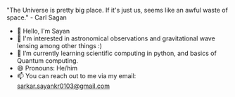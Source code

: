 "The Universe is pretty big place. If it's just us, seems like an awful waste of space." - Carl Sagan

- 👋 Hello, I'm Sayan
- 👀 I'm interested in astronomical observations and gravitational wave lensing among other things :)
- 🌱 I’m currently learning scientific computing in python, and basics of Quantum computing.
- 😄 Pronouns: He/him
- 📫 You can reach out to me via my email: sarkar.sayankr0103@gmail.com


<!--
**chocoaxia/chocoaxia** is a ✨ _special_ ✨ repository because its `README.md` (this file) appears on your GitHub profile.

Here are some ideas to get you started:

- 🔭 I’m currently working on ...
- 🌱 I’m currently learning ...
- 👯 I’m looking to collaborate on ...
- 🤔 I’m looking for help with ...
- 💬 Ask me about ...
- 📫 How to reach me: ...
- 😄 Pronouns: ...
- 💞️ I’m looking to collaborate on exciting Computational Astrophysics Projects
- ⚡ Fun fact: ...
-->
